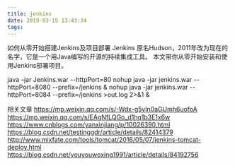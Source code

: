 ```yaml
---
title: jenkins
date: 2019-03-15 13:43:34
tags:
---
```

如何从零开始搭建Jenkins及项目部署
Jenkins 原名Hudson，2011年改为现在的名字，它是一个用Java编写的开源的持续集成工具。
本文带你从零开始安装和使用Jenkins部署项目。

java –jar Jenkins.war --httpPort=80
nohup java -jar jenkins.war --httpPort=8080 --prefix=/jenkins &
nohup java -jar jenkins.war --httpPort=8084 --prefix=/jenkins  >out.log 2>&1 &


相关文章
https://mp.weixin.qq.com/s/-Wdx-g5vln0aGUmh6uofoA
https://mp.weixin.qq.com/s/EAgNfLQGo_d1hq1b3E1x6w
https://www.cnblogs.com/yanxinjiang/p/10026390.html
https://blog.csdn.net/testinggdr/article/details/82414379
http://www.mixfate.com/tools/tomcat/2016/05/07/jenkins-tomcat-deploy.html
https://blog.csdn.net/youyouwoxing1991/article/details/84192756